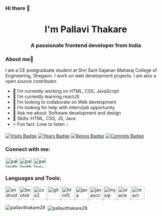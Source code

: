 ### Hi there 👋
<h1 align="center">I'm Pallavi Thakare</h1>
<h3 align="center">A passionate frontend developer from India</h3>

### About me👩

I am a CE postgraduate student at Shri Sant Gajanan Maharaj College of Engineering, Shegaon. I work on web development projects. I am also a open source contributor.

<!--
**pallavithakare28/pallavithakare28** is a ✨ _special_ ✨ repository because its `README.md` (this file) appears on your GitHub profile.  -->

- 🔭 I’m currently working on HTML, CSS, JavaScript
- 🌱 I’m currently learning reactJS
- 👯 I’m looking to collaborate on Web development
- 🤔 I’m looking for help with intern/job opportunity
- 💬 Ask me about: Software development and design
- 🚀 Skills: HTML, CSS, JS, Java
- ⚡ Fun fact: Love to listen 🎶

[![Visits Badge](https://badges.pufler.dev/visits/puf17640/git-badges)](https://badges.pufler.dev)
[![Years Badge](https://badges.pufler.dev/years/puf17640)](https://badges.pufler.dev)
[![Repos Badge](https://badges.pufler.dev/repos/puf17640)](https://badges.pufler.dev)
[![Commits Badge](https://badges.pufler.dev/commits/monthly/puf17640)](https://badges.pufler.dev)

<p align="left">
<h3 align="left">Connect with me:</h3>
<a href="https://dev.to/pallavithakare28" target="blank"><img align="center" src="https://cdn.jsdelivr.net/npm/simple-icons@3.0.1/icons/dev-dot-to.svg" alt="pallavithakare28" height="30" width="40" /></a>
<a href="https://twitter.com/pallavithakare2" target="blank"><img align="center" src="https://cdn.jsdelivr.net/npm/simple-icons@3.0.1/icons/twitter.svg" alt="pallavithakare2" height="30" width="40" /></a>
<a href="https://linkedin.com/in/pallavi-thakare-583a26104" target="blank"><img align="center" src="https://cdn.jsdelivr.net/npm/simple-icons@3.0.1/icons/linkedin.svg" alt="pallavi-thakare-583a26104" height="30" width="40" /></a>
</p>

<h3 align="left">Languages and Tools:</h3>
<p align="left"> <a href="https://developer.android.com" target="_blank"> <img src="https://devicons.github.io/devicon/devicon.git/icons/android/android-original-wordmark.svg" alt="android" width="40" height="40"/> </a> <a href="https://getbootstrap.com" target="_blank"> <img src="https://devicons.github.io/devicon/devicon.git/icons/bootstrap/bootstrap-plain.svg" alt="bootstrap" width="40" height="40"/> </a> <a href="https://www.w3schools.com/css/" target="_blank"> <img src="https://devicons.github.io/devicon/devicon.git/icons/css3/css3-original-wordmark.svg" alt="css3" width="40" height="40"/> </a> <a href="https://git-scm.com/" target="_blank"> <img src="https://www.vectorlogo.zone/logos/git-scm/git-scm-icon.svg" alt="git" width="40" height="40"/> </a> <a href="https://www.w3.org/html/" target="_blank"> <img src="https://devicons.github.io/devicon/devicon.git/icons/html5/html5-original-wordmark.svg" alt="html5" width="40" height="40"/> </a> <a href="https://www.java.com" target="_blank"> <img src="https://devicons.github.io/devicon/devicon.git/icons/java/java-original-wordmark.svg" alt="java" width="40" height="40"/> </a> <a href="https://developer.mozilla.org/en-US/docs/Web/JavaScript" target="_blank"> <img src="https://devicons.github.io/devicon/devicon.git/icons/javascript/javascript-original.svg" alt="javascript" width="40" height="40"/> </a> <a href="https://www.mysql.com/" target="_blank"> <img src="https://devicons.github.io/devicon/devicon.git/icons/mysql/mysql-original-wordmark.svg" alt="mysql" width="40" height="40"/> </a> <a href="https://www.oracle.com/" target="_blank"> <img src="https://devicons.github.io/devicon/devicon.git/icons/oracle/oracle-original.svg" alt="oracle" width="40" height="40"/> </a> <a href="https://reactjs.org/" target="_blank"> <img src="https://devicons.github.io/devicon/devicon.git/icons/react/react-original-wordmark.svg" alt="react" width="40" height="40"/> </a> </p>

<p><img align="left" src="https://github-readme-stats.vercel.app/api/top-langs/?username=pallavithakare28&layout=compact" alt="pallavithakare28" /></p>

<p>&nbsp;<img align="center" src="https://github-readme-stats.vercel.app/api?username=pallavithakare28&show_icons=true" alt="pallavithakare28" /></p>

